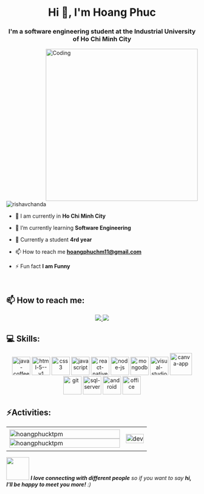 <h1 align="center">Hi 👋, I'm Hoang Phuc</h1>
<h3 align="center">I'm a software engineering student at the Industrial University of Ho Chi Minh City</h3>

<img align="right" alt="Coding" width="400" src="https://cdn.dribbble.com/users/1162077/screenshots/3848914/programmer.gif">


<p align="left"> <img src="https://komarev.com/ghpvc/?username=hoangphucktpm&label=Profile%20views&color=0e75b6&style=flat" alt="rishavchanda" /> </p>

- 🔭 I am currently in **Ho Chi Minh City**

- 🌱 I’m currently learning **Software Engineering**

- 💬 Currently a student **4rd year**

- 📫 How to reach me **hoangphuchm11@gmail.com**

- ⚡ Fun fact **I am Funny**


<br />

## 📫 How to reach me:

<p align="center">
  <a href="https://www.facebook.com/profile.php?id=100075004677646" alt="Facebook">
    <img src="https://img.icons8.com/fluent/48/000000/facebook-new.png" target="_blank" />
  </a> 
  <a href="https://github.com/hoangphucktpm" alt="Github">
    <img src="https://img.icons8.com/fluent/48/000000/github.png"/>
  </a> 
</p>

## 💻 Skills:
<p align="center">
  <img width="48" height="48" src="https://img.icons8.com/fluency/48/java-coffee-cup-logo.png" alt="java-coffee-cup-logo"/>
  <img width="48" height="48" src="https://img.icons8.com/color/48/html-5--v1.png" alt="html-5--v1"/>
  <img width="48" height="48" src="https://img.icons8.com/fluency/48/css3.png" alt="css3"/>
   <img width="48" height="48" src="https://img.icons8.com/fluency/48/javascript.png" alt="javascript"/>
  <img width="48" height="48" src="https://img.icons8.com/color/48/react-native.png" alt="react-native"/>
  <img width="48" height="48" src="https://img.icons8.com/fluency/48/node-js.png" alt="node-js"/>
  <img width="48" height="48" src="https://img.icons8.com/color/48/mongodb.png" alt="mongodb"/>
  <img width="48" height="48" src="https://img.icons8.com/fluency/48/visual-studio-code-2019.png" alt="visual-studio-code-2019"/>
  <img width="58" height="58" src="https://img.icons8.com/clouds/100/canva-app.png" alt="canva-app"/>
  <img width="48" height="48" src="https://img.icons8.com/fluency/48/git.png" alt="git"/>
  <img width="48" height="48" src="https://img.icons8.com/fluency/48/sql-server.png" alt="sql-server"/>
  <img width="48" height="48" src="https://img.icons8.com/fluency/48/android-os.png" alt="android"/>
  <img width="48" height="48" src="https://img.icons8.com/fluency/48/office-2019.png" alt="office"/>
</p>



## ⚡Activities:

<table style="width:100%;">
  <tr>
    <td>
      <img src="https://github-readme-stats.vercel.app/api/top-langs/?username=hoangphucktpm&bg_color=FFFFFF00&text_color=179fa3&layout=compact&hide=CSS&langs_count=10&custom_title=Top%20ngôn%20ngữ%20được%20dùng" alt="hoangphucktpm" width="100%"/>
      <img src="https://github-readme-stats.vercel.app/api?username=hoangphucktpm&bg_color=FFFFFF00&text_color=179fa3&show_icons=true&count_private=true&include_all_commits=true&custom_title=Hoạt%20động%20trên%20Github" alt="hoangphucktpm" width="100%"/>
    </td>
    <td>
      <p align="center"> 
        <img src="https://cdn.dribbble.com/users/1059583/screenshots/4171367/coding-freak.gif" alt="dev" width="100%"/>
      </p>
    </td>
  </tr>
</table>

<img src="https://media.giphy.com/media/LnQjpWaON8nhr21vNW/giphy.gif" width="60"> <em><b>I love connecting with different people</b> so if you want to say <b>hi, I'll be happy to meet you more!</b> :)</em>





